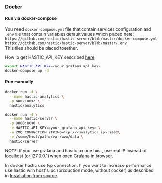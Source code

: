 ### Docker

#### Run via docker-compose

You need `docker-compose.yml` file that contain services configuration and `.env` file that contain variables default values which placed here:  
`https://github.com/hastic/hastic-server/blob/master/docker-compose.yml`  
`https://github.com/hastic/hastic-server/blob/master/.env`  
This files should be placed together.


How to get HASTIC_API_KEY described [here](https://github.com/hastic/hastic-server/wiki/Get-HASTIC_API_KEY).

```bash
export HASTIC_API_KEY=<your_grafana_api_key>
docker-compose up -d
```

#### Run manually
```bash
docker run -d \
  --name hastic-analytics \
  -p 8002:8002 \
  hastic/analytics

docker run -d \
  --name hastic-server \
  -p 8000:8000 \
  -e HASTIC_API_KEY=<your_grafana_api_key> \
  -e ZMQ_CONNECTION_STRING=tcp://<analytics_ip>:8002\
  -v /some/host/path:/var/www/data \
  hastic/server
```

NOTE: if you use grafana and hastic on one host, use real IP instead of localhost (or 127.0.0.1) when open Grafana in browser.

In docker hastic use tcp connection. If you want to increase performance use hastic with host's ipc (production mode, without docker) as described in [Installation from source](https://github.com/hastic/hastic-server/wiki/Installation-from-source).